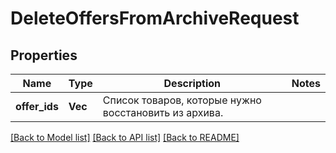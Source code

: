 # DeleteOffersFromArchiveRequest

## Properties

Name | Type | Description | Notes
------------ | ------------- | ------------- | -------------
**offer_ids** | **Vec<String>** | Список товаров, которые нужно восстановить из архива. | 

[[Back to Model list]](../README.md#documentation-for-models) [[Back to API list]](../README.md#documentation-for-api-endpoints) [[Back to README]](../README.md)


